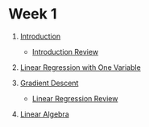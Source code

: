 Week 1
============

  1. [Introduction](./introduction.md)
     - [Introduction Review](./introduction-quiz.md)
    
  1. [Linear Regression with One Variable](./linear-regression.md)
  
  1. [Gradient Descent](./gradient-descent.md)
  
     - [Linear Regression Review](./linear-regression-quiz.md)
  
  1. [Linear Algebra](./linear-algebra.md)